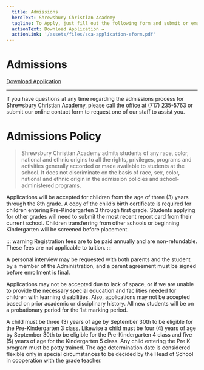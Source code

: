 ```yaml
---
  title: Admissions
  heroText: Shrewsbury Christian Academy 
  tagline: To Apply, just fill out the following form and submit or email to admin@scaonline.org
  actionText: Download Application →
  actionLink: '/assets/files/sca-application-eform.pdf'
---
```

# Admissions

[Download Application](/assets/files/sca-application-eform.pdf)

<hr>

If you have questions at any time regarding the admissions process for Shrewsbury Christian Academy, please call the office at (717) 235-5763 or submit our online contact form to request one of our staff to assist you.

# Admissions Policy

> Shrewsbury Christian Academy admits students of any race, color, national and ethnic origins to all the rights, privileges, programs and activities generally accorded or made available to students at the school. It does not discriminate on the basis of race, sex, color, national and ethnic origin in the admission policies and school-administered programs.

Applications will be accepted for children from the age of three (3) years through the 8th grade. A copy of the child’s birth certificate is required for children entering Pre-Kindergarten 3 through first grade. Students applying for other grades will need to submit the most recent report card from their current school. Children transferring from other schools or beginning Kindergarten will be screened before placement.

::: warning
  Registration fees are to be paid annually and are non-refundable. These fees are not applicable to tuition.
:::

A personal interview may be requested with both parents and the student by a member of the Administration, and a parent agreement must be signed before enrollment is final.

Applications may not be accepted due to lack of space, or if we are unable to provide the necessary special education and facilities needed for children with learning disabilities. Also, applications may not be accepted based on prior academic or disciplinary history. All new students will be on a probationary period for the 1st marking period.

A child must be three (3) years of age by September 30th to be eligible for the Pre-Kindergarten 3 class. Likewise a child must be four (4) years of age by September 30th to be eligible for the Pre-Kindergarten 4 class and five (5) years of age for the Kindergarten 5 class. Any child entering the Pre K program must be potty trained. The age determination date is considered flexible only in special circumstances to be decided by the Head of School in cooperation with the grade teacher. 
